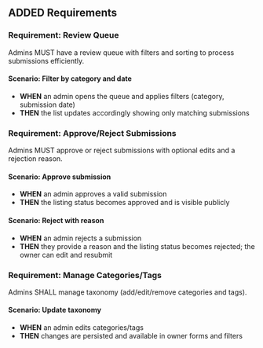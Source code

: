 ## ADDED Requirements

### Requirement: Review Queue
Admins MUST have a review queue with filters and sorting to process submissions efficiently.

#### Scenario: Filter by category and date
- **WHEN** an admin opens the queue and applies filters (category, submission date)
- **THEN** the list updates accordingly showing only matching submissions

### Requirement: Approve/Reject Submissions
Admins MUST approve or reject submissions with optional edits and a rejection reason.

#### Scenario: Approve submission
- **WHEN** an admin approves a valid submission
- **THEN** the listing status becomes approved and is visible publicly

#### Scenario: Reject with reason
- **WHEN** an admin rejects a submission
- **THEN** they provide a reason and the listing status becomes rejected; the owner can edit and resubmit

### Requirement: Manage Categories/Tags
Admins SHALL manage taxonomy (add/edit/remove categories and tags).

#### Scenario: Update taxonomy
- **WHEN** an admin edits categories/tags
- **THEN** changes are persisted and available in owner forms and filters
